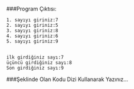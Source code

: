 ###Program Çıktısı:
```
1. sayıyı giriniz:7
2. sayıyı giriniz:5
3. sayıyı giriniz:8
4. sayıyı giriniz:6
5. sayıyı giriniz:9


ilk girdiğiniz sayı:7
üçüncü girdiğiniz sayı:8
Son girdiğiniz sayı:9
```

###Şeklinde Olan Kodu Dizi Kullanarak Yazınız...